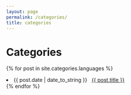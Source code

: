 ```yaml
---
layout: page
permalink: /categories/
title: categories
---
```


<h1>Categories</h1>

 
{% for post in site.categories.languages %}
 <li><span>{{ post.date | date_to_string }}</span> &nbsp; <a href="{{ post.url }}">{{ post.title }}</a></li>
{% endfor %}